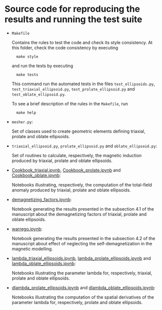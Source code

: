 # Source code for reproducing the results and running the test suite

* `Makefile`

    Contains the rules to test the code and check its style consistency.
    At this folder, check the code consistency by executing

        make style
        
    and run the tests by executing

        make tests

    This command run the automated tests in the files `test_ellipsoids.py`,
    `test_triaxial_ellipsoid.py`, `test_prolate_ellipsoid.py` and `test_oblate_ellipsoid.py`.
    
    To see a brief description of the rules in the `Makefile`, run

        make help


* `mesher.py`:

    Set of classes used to create geometric elements defining triaxial, prolate
    and oblate ellipsoids.
    
* `triaxial_ellipsoid.py`, `prolate_ellipsoid.py` and `oblate_ellipsoid.py`:

    Set of routines to calculate, respectively, the magnetic induction produced by triaxial,
    prolate and oblate ellipsoids.

* [Cookbook_triaxial.ipynb](http://nbviewer.jupyter.org/github/pinga-lab/magnetic-ellipsoid/blob/master/code/Cookbook_triaxial.ipynb),
[Cookbook_prolate.ipynb](http://nbviewer.jupyter.org/github/pinga-lab/magnetic-ellipsoid/blob/master/code/Cookbook_prolate.ipynb) and
[Cookbook_oblate.ipynb](http://nbviewer.jupyter.org/github/pinga-lab/magnetic-ellipsoid/blob/master/code/Cookbook_oblate.ipynb):

    Notebooks illustrating, respectively, the computation of the total-field anomaly produced
    by triaxial, prolate and oblate ellipsoids.

* [demagnetizing_factors.ipynb](http://nbviewer.jupyter.org/github/pinga-lab/magnetic-ellipsoid/blob/master/code/demagnetizing_factors.ipynb):

    Notebook generating the results presented in the subsection 4.1 of the manuscript about
    the demagnetizing factors of triaxial, prolate and oblate ellipsoids.

* [warrego.ipynb](http://nbviewer.jupyter.org/github/pinga-lab/magnetic-ellipsoid/blob/master/code/warrego.ipynb):

    Notebook generating the results presented in the subsection 4.2 of the manuscript about
    effect of neglecting the self-demagnetization in the magnetic modelling.

* [lambda_triaxial_ellipsoids.ipynb](http://nbviewer.jupyter.org/github/pinga-lab/magnetic-ellipsoid/blob/master/code/lambda_triaxial_ellipsoids.ipynb),
[lambda_prolate_ellipsoids.ipynb](http://nbviewer.jupyter.org/github/pinga-lab/magnetic-ellipsoid/blob/master/code/lambda_prolate_ellipsoids.ipynb) and
[lambda_oblate_ellipsoids.ipynb](http://nbviewer.jupyter.org/github/pinga-lab/magnetic-ellipsoid/blob/master/code/lambda_oblate_ellipsoids.ipynb):

    Notebooks illustrating the parameter lambda for, respectively, triaxial,
    prolate and oblate ellipsoids.

* [dlambda_prolate_ellipsoids.ipynb](http://nbviewer.jupyter.org/github/pinga-lab/magnetic-ellipsoid/blob/master/code/dlambda_prolate_ellipsoids.ipynb) and
[dlambda_oblate_ellipsoids.ipynb](http://nbviewer.jupyter.org/github/pinga-lab/magnetic-ellipsoid/blob/master/code/dlambda_oblate_ellipsoids.ipynb):

    Notebooks illustrating the computation of the spatial derivatives of the 
    parameter lambda for, respectively, prolate and oblate ellipsoids.

